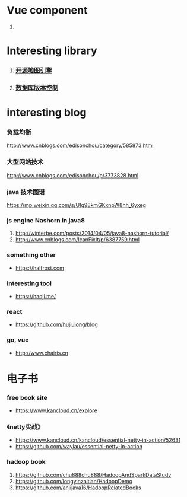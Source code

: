 # Vue component
1. 

# Interesting library
1. ### [开源地图引擎](http://openlayers.org/)
2. ### [数据库版本控制](https://github.com/flyway/flyway)


# interesting blog
### 负载均衡
http://www.cnblogs.com/edisonchou/category/585873.html
### 大型网站技术
http://www.cnblogs.com/edisonchou/p/3773828.html
### java 技术图谱
https://mp.weixin.qq.com/s/UIg98kmGKxnpW8hh_6yxeg
### js engine Nashorn  in java8
1. http://winterbe.com/posts/2014/04/05/java8-nashorn-tutorial/
2. http://www.cnblogs.com/IcanFixIt/p/6387759.html
###  something other
- https://halfrost.com
### interesting tool
- https://haoji.me/
### react
- https://github.com/hujiulong/blog
### go, vue
- http://www.chairis.cn

# 电子书
### free book site
- https://www.kancloud.cn/explore

### 《netty实战》
- https://www.kancloud.cn/kancloud/essential-netty-in-action/52631
- https://github.com/waylau/essential-netty-in-action

### hadoop book
1. https://github.com/chu888chu888/HadoopAndSparkDataStudy
2. https://github.com/longyinzaitian/HadoopDemo
3. https://github.com/anjijava16/HadoopRelatedBooks
